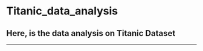 # Titanic_data_analysis
Here, is the data analysis on Titanic Dataset
------------------------------------------------
-------------------------------------------
